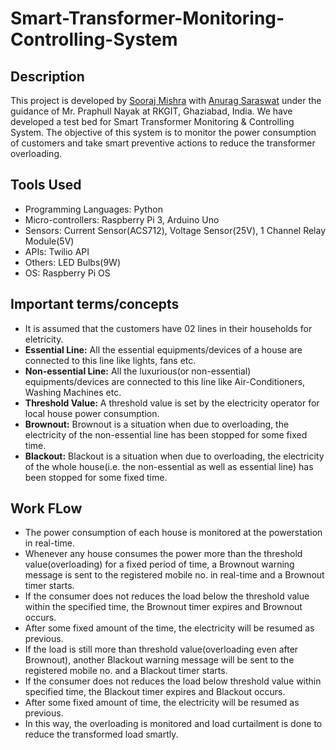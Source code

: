 # Smart-Transformer-Monitoring-Controlling-System
## Description
This project is developed by [Sooraj Mishra](https://github.com/soorajmishra10) with [Anurag Saraswat](https://github.com/saraswatanurag14) under the guidance 
of Mr. Praphull Nayak at RKGIT, Ghaziabad, India. 
We have developed a test bed for Smart Transformer Monitoring & Controlling System. The objective of this system is to monitor the power consumption 
of customers and take smart preventive actions to reduce the transformer overloading.


## Tools Used
* Programming Languages: Python
* Micro-controllers: Raspberry Pi 3, Arduino Uno
* Sensors: Current Sensor(ACS712), Voltage Sensor(25V), 1 Channel Relay Module(5V)
* APIs: Twilio API
* Others: LED Bulbs(9W)
* OS: Raspberry Pi OS

## Important terms/concepts
* It is assumed that the customers have 02 lines in their households for eletricity.
* **Essential Line:** All the essential equipments/devices of a house are connected to this line like lights, fans etc.
* **Non-essential Line:** All the luxurious(or non-essential) equipments/devices are connected to this line like Air-Conditioners, Washing Machines etc.
* **Threshold Value:** A threshold value is set by the electricity operator for local house power consumption.
* **Brownout:** Brownout is a situation when due to overloading, the electricity of the non-essential line has been stopped for some fixed time.   
* **Blackout:** Blackout is a situation when due to overloading, the electricity of the whole house(i.e. the non-essential as well as essential line) has been stopped for some fixed time.

## Work FLow
* The power consumption of each house is monitored at the powerstation in real-time.
* Whenever any house consumes the power more than the threshold value(overloading) for a fixed period of time, a Brownout warning message is sent to the registered mobile no. in real-time
and a Brownout timer starts.
* If the consumer does not reduces the load below the threshold value within the specified time, the Brownout timer expires and Brownout occurs.
* After some fixed amount of the time, the electricity will be resumed as previous.
* If the load is still more than threshold value(overloading even after Brownout), another Blackout warning message will be sent to the registered mobile no. and a Blackout timer starts.
* If the consumer does not reduces the load below threshold value within specified time, the Blackout timer expires and Blackout occurs.
* After some fixed amount of time, the electricity will be resumed as previous.
* In this way, the overloading is monitored and load curtailment is done to reduce the transformed load smartly.

